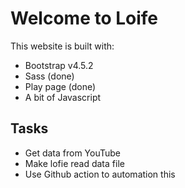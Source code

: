 # Welcome to Loife

This website is built with:

- Bootstrap v4.5.2
- Sass (done)
- Play page (done)
- A bit of Javascript


## Tasks
- Get data from YouTube
- Make lofie read data file
- Use Github action to automation this